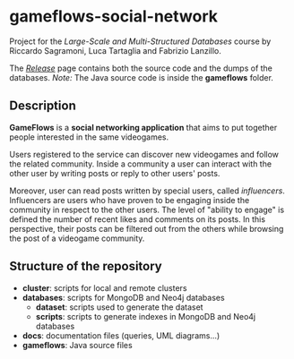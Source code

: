 # gameflows-social-network
Project for the *Large-Scale and Multi-Structured Databases* course by Riccardo Sagramoni, Luca Tartaglia and Fabrizio Lanzillo.

The [*Release*](https://github.com/RiccardoSagramoni/gameflows-social-network/releases) page contains both the source code and the dumps of the databases.
*Note:* The Java source code is inside the **gameflows** folder.

## Description
**GameFlows** is a **social networking application** that aims to put together people interested in the same videogames. 

Users registered to the service can discover new videogames and follow the related community. Inside a community a user can interact with the other user by writing posts or reply to other users' posts. 

Moreover, user can read posts written by special users, called *influencers*. Influencers are users who have proven to be engaging inside the community in respect to the other users. The level of "ability to engage" is defined the number of recent likes and comments on its posts. In this perspective, their posts can be filtered out from the others while browsing the post of a videogame community.

## Structure of the repository
- **cluster**: scripts for local and remote clusters
- **databases**: scripts for MongoDB and Neo4j databases
  - **dataset**: scripts used to generate the dataset
  - **scripts**: scripts to generate indexes in MongoDB and Neo4j databases
- **docs**: documentation files (queries, UML diagrams...)
- **gameflows**: Java source files
